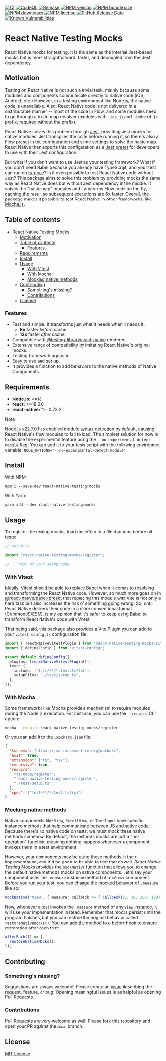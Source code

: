 [![CI](https://github.com/JoseLion/react-native-testing-mocks/actions/workflows/ci.yml/badge.svg)](https://github.com/JoseLion/react-native-testing-mocks/actions/workflows/ci.yml)
[![CodeQL](https://github.com/JoseLion/react-native-testing-mocks/actions/workflows/codeql.yml/badge.svg)](https://github.com/JoseLion/react-native-testing-mocks/actions/workflows/codeql.yml)
[![Release](https://github.com/JoseLion/react-native-testing-mocks/actions/workflows/release.yml/badge.svg)](https://github.com/JoseLion/react-native-testing-mocks/actions/workflows/release.yml)
[![NPM version](https://img.shields.io/npm/v/react-native-testing-mocks?logo=npm)](https://www.npmjs.com/package/react-native-testing-mocks)
[![NPM bundle size](https://img.shields.io/bundlephobia/min/react-native-testing-mocks)](https://www.npmjs.com/package/react-native-testing-mocks)
[![NPM downloads](https://img.shields.io/npm/dm/react-native-testing-mocks)](https://www.npmjs.com/package/react-native-testing-mocks)
[![NPM license](https://img.shields.io/npm/l/react-native-testing-mocks)](https://github.com/JoseLion/react-native-testing-mocks/blob/main/LICENSE)
[![GitHub Release Date](https://img.shields.io/github/release-date/JoseLion/react-native-testing-mocks)](https://github.com/JoseLion/react-native-testing-mocks/releases)
[![Known Vulnerabilities](https://snyk.io/test/github/JoseLion/react-native-testing-mocks/badge.svg)](https://snyk.io/test/github/JoseLion/react-native-testing-mocks)

# React Native Testing Mocks

React Native mocks for testing. It is the same as the internal Jest-based mocks but is more straightforward, faster, and decoupled from the Jest dependency.

## Motivation

Testing on React Native is not such a trivial task, mainly because some modules and components communicate directly to native code (iOS, Android, etc.) However, in a testing environment like Node.js, the native code is unavailable. Also, React Native code is not delivered in a distributable manner -- most of the code in Flow, and some modules need to go through a haste map resolver (modules with `.ios.js` and `.android.js` prefix, required without the prefix).

React Native solves this problem through [Jest](https://jestjs.io/), providing Jest mocks for native modules. Jest transpiles the code before running it, so there's also a Flow preset in the configuration and some settings to solve the haste map. React Native then exports this configuration as a [Jest preset](https://github.com/facebook/react-native/blob/main/packages/react-native/jest-preset.js) for developers to use with their Jest configuration.

But what if you don't want to use Jest as your testing framework? What if you don't need Babel because you already have TypeScript, and your test can run on [ts-node](https://typestrong.org/ts-node/)? Is it even possible to test React Native code without Jest? This package aims to solve this problem by providing mocks the same way as React Native does but without Jest dependency in the middle. It solves the "haste map" modules and transforms Flow code on the fly, caching the result so subsequent executions are 6x faster. Overall, the package makes it possible to test React Native in other frameworks, like [Mocha.js](https://mochajs.org/).

## Table of contents

- [React Native Testing Mocks](#react-native-testing-mocks)
  - [Motivation](#motivation)
  - [Table of contents](#table-of-contents)
    - [Features](#features)
  - [Requirements](#requirements)
  - [Install](#install)
  - [Usage](#usage)
    - [With Vitest](#with-vitest)
    - [With Mocha](#with-mocha)
    - [Mocking native methods](#mocking-native-methods)
  - [Contributing](#contributing)
    - [Something's missing?](#somethings-missing)
    - [Contributions](#contributions)
  - [License](#license)

### Features

- Fast and simple. It transforms just what it needs when it needs it.
  - **6x** faster _before_ cache.
  - **12x** faster _after_ cache.
- Compatible with [@testing-library/react-native](https://callstack.github.io/react-native-testing-library/) renderer.
- Extensive range of compatibility by imitating React Native's original mocks.
- Testing framework agnostic.
- Easy to use and set up.
- It provides a function to add behaviors to the native methods of Native Components.

## Requirements

- **Node.js:** >=18
- **react:** >=18.2.0
- **react-native:** ">=0.73.2

> [!NOTE]
> Node.js v22.7.0 has enabled [module syntax detection](https://github.com/nodejs/node/releases/tag/v22.7.0) by default, causing React Native's flow modules to fail to load. The simplest solution for now is to disable the experimental feature using the `--no-experimental-detect-module` flag. You can add it to your tests script with the following environmet variable: `NODE_OPTIONS="--no-experimental-detect-module"`.

## Install

With NPM:
```
npm i --save-dev react-native-testing-mocks
```

With Yarn:
```
yarn add --dev react-native-testing-mocks
```

## Usage

To register the testing mocks, load the effect in a file that runs before all tests:

```ts
// setup.ts

import "react-native-testing-mocks/register";

// ...rest of your setup code
```

### With Vitest

Ideally, Vitest should be able to replace Babel when it comes to resolving and transforming the React Native code. However, so much more goes on in [@react-native/babel-preset](https://www.npmjs.com/package/@react-native/babel-preset) that replacing this module with Vite is not only a hard task but also increases the risk of something going wrong. So, until React Native delivers their code in a more conventional format (CommonJS/ESM), is my opinion that it's safer to keep using Babel to transform React Native's code with Vitest.

That being said, this package also provides a Vite Plugin you can add to your `vitest.config.ts` configuration file:

```ts
import { reactNativeVitestPlugin } from "react-native-testing-mocks/vitest";
import { defineConfig } from "vitest/config";

export default defineConfig({
  plugins: [reactNativeVitestPlugin()],
  test: {
    include: ["test/**/*.test.ts?(x)"],
    setupFiles: "./test/setup.ts",
  },
});
```

### With Mocha

Some frameworks like Mocha provide a mechanism to require modules during the Node.js execution. For instance, you can use the `--require` CLI option:

```bash
mocha --require react-native-testing-mocks/register
```

Or you can add it to the `.mocharc.json` file:

```json
{
  "$schema": "https://json.schemastore.org/mocharc",
  "exit": true,
  "extension": ["ts", "tsx"],
  "recursive": true,
  "require": [
    "ts-node/register",
    "react-native-testing-mocks/register",
    "./test/setup.ts"
  ],
  "spec": ["test/**/*.test.ts?(x)"]
}
```

### Mocking native methods

Native components like `View`, `ScrollView`, or `TextInput` have specific instance methods that help communicate between JS and native code. Because there's no native code on tests, we must mock these native methods somehow. By default, the methods mocks are just a "no-operation" function, meaning nothing happens whenever a component invokes them in a test environment.

However, your components may be using these methods in their implementation, and it'd be good to be able to test that as well. _React Native Testing Mocks_ provides the `mockNative` function that allows you to change the default native methods mocks on native components. Let's say your component uses the `.measure` instance method of a `<View>` component. Before you run your test, you can change the mocked behavior of `.measure` like so:

```ts
mockNative("View", { measure: callback => { callback(10, 10, 100, 100) } });
```

Now, whenever a test invokes the `.measure` method of any `View` instance, it will use your implementation instead. Remember that mocks persist until the program finishes, but you can restore the original behavior called `restoreNativeMocks()`. You can add the method to a before hook to ensure restoration after each test:

```ts
afterEach(() => {
  restoreNativeMocks();
});
```

## Contributing

### Something's missing?

Suggestions are always welcome! Please create an [issue](https://github.com/JoseLion/react-native-testing-mocks/issues/new) describing the request, feature, or bug. Opening meaningful issues is as helpful as opening Pull Requests.

### Contributions

Pull Requests are very welcome as well! Please fork this repository and open your PR against the `main` branch.

## License

[MIT License](https://github.com/JoseLion/react-native-testing-mocks/blob/main/LICENSE)

